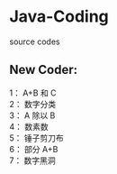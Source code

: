 # Java-Coding
source codes  
## New Coder:  
1： A+B 和 C  
2： 数字分类  
3： A 除以 B  
4： 数素数  
5： 锤子剪刀布  
6： 部分 A+B  
7： 数字黑洞  

